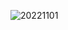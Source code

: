 
![20221101](https://user-images.githubusercontent.com/3971662/199269456-b2c935a3-bc67-4acc-97ad-fa4bd037d534.png)
